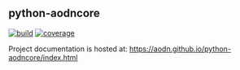 ## python-aodncore

[![build](https://travis-ci.org/aodn/python-aodncore.png?branch=master)](https://travis-ci.org/aodn/python-aodncore)
[![coverage](https://codecov.io/gh/aodn/python-aodncore/branch/master/graph/badge.svg)](https://codecov.io/gh/aodn/python-aodncore)

Project documentation is hosted at: https://aodn.github.io/python-aodncore/index.html
